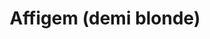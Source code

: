 ---
title: "Affigem (demi blonde)"
description: "Pression 25cl"
price: "3.50"
image: "Affigem.webp"
---
